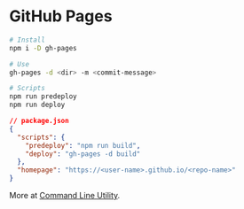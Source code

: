 # GitHub Pages

```bash
# Install
npm i -D gh-pages
```

```bash
# Use
gh-pages -d <dir> -m <commit-message>
```

```bash
# Scripts
npm run predeploy
npm run deploy
```

```json
// package.json
{
  "scripts": {
    "predeploy": "npm run build",
    "deploy": "gh-pages -d build"
  },
  "homepage": "https://<user-name>.github.io/<repo-name>"
}
```

More at [Command Line Utility](https://github.com/tschaub/gh-pages#command-line-utility).
